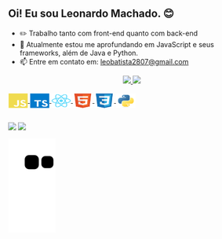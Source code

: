 ## Oi! Eu sou Leonardo Machado. 😊
- ✏️ Trabalho tanto com front-end quanto com back-end
- 🌱 Atualmente estou me aprofundando em JavaScript e seus frameworks, além de Java e Python.
- 📫 Entre em contato em: leobatista2807@gmail.com

<div align="center">
  <a href="https://github.com/leonemac">
  <img height="180em" src="https://github-readme-stats.vercel.app/api?username=leonemac&show_icons=true&theme=dark&include_all_commits=true&count_private=true"/>
  <img height="141em" src="https://github-readme-stats.vercel.app/api/top-langs/?username=leonemac&layout=compact&langs_count=7&theme=dark"/>
</div>
<div style="display: inline_block"><br>
  <img align="center" alt="Rafa-Js" height="30" width="40" src="https://raw.githubusercontent.com/devicons/devicon/master/icons/javascript/javascript-plain.svg">
  <img align="center" alt="Rafa-Ts" height="30" width="40" src="https://raw.githubusercontent.com/devicons/devicon/master/icons/typescript/typescript-plain.svg">
  <img align="center" alt="Rafa-React" height="30" width="40" src="https://raw.githubusercontent.com/devicons/devicon/master/icons/react/react-original.svg">
  <img align="center" alt="Rafa-HTML" height="30" width="40" src="https://raw.githubusercontent.com/devicons/devicon/master/icons/html5/html5-original.svg">
  <img align="center" alt="Rafa-CSS" height="30" width="40" src="https://raw.githubusercontent.com/devicons/devicon/master/icons/css3/css3-original.svg">
  <img align="center" alt="Rafa-Python" height="30" width="40" src="https://raw.githubusercontent.com/devicons/devicon/master/icons/python/python-original.svg">
</div>
  
  ##
 
<div> 
  <a href = "mailto:leobatista2807@gmail.com"><img src="https://img.shields.io/badge/-Gmail-%23333?style=for-the-badge&logo=gmail&logoColor=white" target="_blank"></a>
  <a href="https://www.linkedin.com/in/leo-mac/" target="_blank"><img src="https://img.shields.io/badge/-LinkedIn-%230077B5?style=for-the-badge&logo=linkedin&logoColor=white" target="_blank"></a> 
 
![Snake animation](https://github.com/leonemac/leonemac/blob/output/github-contribution-grid-snake.svg)
 
</div>
